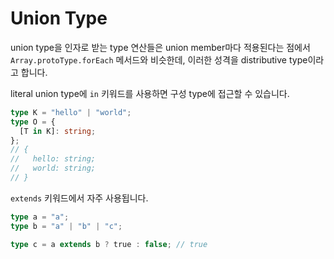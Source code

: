 # Union Type

union type을 인자로 받는 type 연산들은 union member마다 적용된다는 점에서 `Array.protoType.forEach` 메서드와 비슷한데, 이러한 성격을 distributive type이라고 합니다.

literal union type에 `in` 키워드를 사용하면 구성 type에 접근할 수 있습니다.

```ts
type K = "hello" | "world";
type O = {
  [T in K]: string;
};
// {
//   hello: string;
//   world: string;
// }
```

`extends` 키워드에서 자주 사용됩니다.

```ts
type a = "a";
type b = "a" | "b" | "c";

type c = a extends b ? true : false; // true
```
